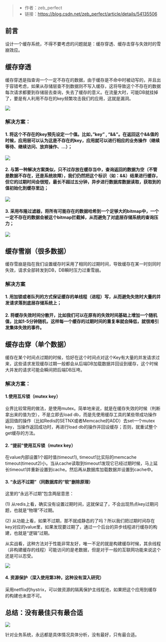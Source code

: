 > - 作者：zeb_perfect
> - 链接：https://blog.csdn.net/zeb_perfect/article/details/54135506

## 前言

设计一个缓存系统，不得不要考虑的问题就是：缓存穿透、缓存击穿与失效时的雪崩效应。

## 缓存穿透

缓存穿透是指查询一个一定不存在的数据，由于缓存是不命中时被动写的，并且出于容错考虑，如果从存储层查不到数据则不写入缓存，这将导致这个不存在的数据每次请求都要到存储层去查询，失去了缓存的意义。在流量大时，可能DB就挂掉了，要是有人利用不存在的key频繁攻击我们的应用，这就是漏洞。

![](/img/15519803-0f0dcb3dfba4ce8c.png)

### 解决方案：

#### 1. 将这个不存在的key预先设定一个值。比如，”key” , “&amp;&amp;”。在返回这个&amp;&amp;值的时候，应用层可以认为这是不存在的key，应用就可以进行相应的业务操作（继续等待、继续访问、放弃操作、...）；

![](/img/15519803-9ab184ab5b8075f1.png)
    

#### 2. 与第一种解决方案类似，只不过存放在缓存当中，查询返回的数据为空（不管是数据不存在，还是系统故障），我们仍然把这个标识（如：&amp;&amp;）结果进行缓存，但它的过期时间会很短，最长不超过五分钟，异步进行数据库数据读取，获取到的值初始化到缓存里边；

![](/img/15519803-dd2c430406b8505a.png)

#### 3. 采用布隆过滤器，将所有可能存在的数据哈希到一个足够大的bitmap中，一个一定不存在的数据会被这个bitmap拦截掉，从而避免了对底层存储系统的查询压力；

![](/img/15519803-f777eb6a200013cb.png)
    

## 缓存雪崩（很多数据）

缓存雪崩是指在我们设置缓存时采用了相同的过期时间，导致缓存在某一时刻同时失效，请求全部转发到DB，DB瞬时压力过重雪崩。

### 解决方案

#### 1. 用加锁或者队列的方式保证缓存的单线程（进程）写，从而避免失效时大量的并发请求落到底层存储系统上；

#### 2. 将缓存失效时间分散开，比如我们可以在原有的失效时间基础上增加一个随机值，比如1-5分钟随机，这样每一个缓存的过期时间的重复率就会降低，就很难引发集体失效的事件。


## 缓存击穿（单个数据）


缓存在某个时间点过期的时候，恰好在这个时间点对这个Key有大量的并发请求过来，这些请求发现缓存过期一般都会从后端DB加载数据并回设到缓存，这个时候大并发的请求可能会瞬间把后端DB压垮。

### 解决方案：

#### 1.使用互斥锁（mutex key）

业界比较常用的做法，是使用mutex。简单地来说，就是在缓存失效的时候（判断拿出来的值为空），不是立即去load db，而是先使用缓存工具的某些带成功操作返回值的操作（比如Redis的SETNX或者Memcache的ADD）去set一个mutex key，当操作返回成功时，再进行load db的操作并回设缓存；否则，就重试整个get缓存的方法。

#### 2. “提前”使用互斥锁（mutex key）

在value内部设置1个超时值(timeout1), timeout1比实际的memcache timeout(timeout2)小。当从cache读取到timeout1发现它已经过期时候，马上延长timeout1并重新设置到cache。然后再从数据库加载数据并设置到cache中。

#### 3. “永远不过期”（同数据库的“软”删除原理）

这里的“永远不过期”包含两层意思：

(1) 从redis上看，确实没有设置过期时间，这就保证了，不会出现热点key过期问题，也就是“物理”不过期。

(2) 从功能上看，如果不过期，那不就成静态的了吗？所以我们把过期时间存在key对应的value里，如果发现要过期了，通过一个后台的异步线程进行缓存的构建，也就是“逻辑”过期。

从实战看，这种方法对于性能非常友好，唯一不足的就是构建缓存时候，其余线程（非构建缓存的线程）可能访问的是老数据，但是对于一般的互联网功能来说这个还是可以忍受。

![](/img/15519803-5162ccd8a8b96bd6.png)

#### 4. 资源保护（深入使用第3种，这种没有深入研究）

采用netflix的hystrix，可以做资源的隔离保护主线程池，如果把这个应用到缓存的构建也未尝不可。


## 总结：没有最佳只有最合适

![](/img/15519803-376775e806efbaf4.png)

针对业务系统，永远都是具体情况具体分析，没有最好，只有最合适。